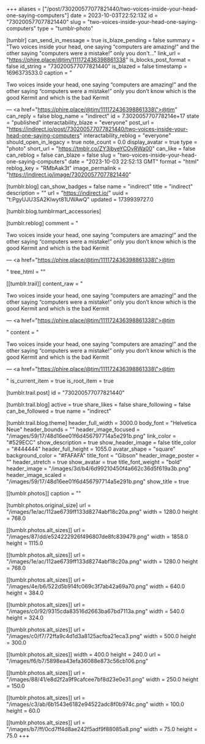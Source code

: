 +++
aliases = ["/post/730200577077821440/two-voices-inside-your-head-one-saying-computers"]
date = 2023-10-03T22:52:13Z
id = "730200577077821440"
slug = "two-voices-inside-your-head-one-saying-computers"
type = "tumblr-photo"

[tumblr]
can_send_in_message = true
is_blaze_pending = false
summary = "Two voices inside your head, one saying “computers are amazing!” and the other saying \"computers were a mistake!” only you don't..."
link_url = "https://phire.place/@tim/111172436398861338"
is_blocks_post_format = false
id_string = "730200577077821440"
is_blazed = false
timestamp = 1696373533.0
caption = "<p>Two voices inside your head, one saying “computers are amazing!” and the other saying &ldquo;computers were a mistake!” only you don&rsquo;t know which is the good Kermit and which is the bad Kermit</p> — <a href=\"https://phire.place/@tim/111172436398861338\">@tim</a>"
can_reply = false
blog_name = "indirect"
id = 7.302005770778214e+17
state = "published"
interactability_blaze = "everyone"
post_url = "https://indirect.io/post/730200577077821440/two-voices-inside-your-head-one-saying-computers"
interactability_reblog = "everyone"
should_open_in_legacy = true
note_count = 0.0
display_avatar = true
type = "photo"
short_url = "https://tmblr.co/ZY3jbyeYCOvRWa00"
can_like = false
can_reblog = false
can_blaze = false
slug = "two-voices-inside-your-head-one-saying-computers"
date = "2023-10-03 22:52:13 GMT"
format = "html"
reblog_key = "RMbAak3t"
image_permalink = "https://indirect.io/image/730200577077821440"

[tumblr.blog]
can_show_badges = false
name = "indirect"
title = "indirect"
description = ""
url = "https://indirect.io/"
uuid = "t:PgyUJU3SA2Klwyt81UWAwQ"
updated = 1739939727.0

[tumblr.blog.tumblrmart_accessories]

[tumblr.reblog]
comment = "<p><p>Two voices inside your head, one saying “computers are amazing!” and the other saying “computers were a mistake!” only you don’t know which is the good Kermit and which is the bad Kermit</p> — <a href=\"https://phire.place/@tim/111172436398861338\">@tim</a></p>"
tree_html = ""

[[tumblr.trail]]
content_raw = "<p><p>Two voices inside your head, one saying “computers are amazing!” and the other saying “computers were a mistake!” only you don’t know which is the good Kermit and which is the bad Kermit</p> — <a href=\"https://phire.place/@tim/111172436398861338\">@tim</a></p>"
content = "<p><p>Two voices inside your head, one saying &ldquo;computers are amazing!&rdquo; and the other saying &ldquo;computers were a mistake!&rdquo; only you don&rsquo;t know which is the good Kermit and which is the bad Kermit</p> &mdash; <a href=\"https://phire.place/@tim/111172436398861338\">@tim</a></p>"
is_current_item = true
is_root_item = true

[tumblr.trail.post]
id = "730200577077821440"

[tumblr.trail.blog]
active = true
share_likes = false
share_following = false
can_be_followed = true
name = "indirect"

[tumblr.trail.blog.theme]
header_full_width = 3000.0
body_font = "Helvetica Neue"
header_bounds = ""
header_image_focused = "/images/59/17/48d16ee01f6d456797714a5e291b.png"
link_color = "#529ECC"
show_description = true
show_header_image = false
title_color = "#444444"
header_full_height = 1055.0
avatar_shape = "square"
background_color = "#FAFAFA"
title_font = "Gibson"
header_image_poster = ""
header_stretch = true
show_avatar = true
title_font_weight = "bold"
header_image = "/images/3d/b4/6d99210450f4a662c36d5f619a3b.png"
header_image_scaled = "/images/59/17/48d16ee01f6d456797714a5e291b.png"
show_title = true

[[tumblr.photos]]
caption = ""

[tumblr.photos.original_size]
url = "/images/1e/ac/112ae6739ff133d8274abf18c20a.png"
width = 1280.0
height = 768.0

[[tumblr.photos.alt_sizes]]
url = "/images/87/dd/e524222926f496807de8fc839479.png"
width = 1858.0
height = 1115.0

[[tumblr.photos.alt_sizes]]
url = "/images/1e/ac/112ae6739ff133d8274abf18c20a.png"
width = 1280.0
height = 768.0

[[tumblr.photos.alt_sizes]]
url = "/images/4e/b6/522d5b914fc069c3f7ab42a69a70.png"
width = 640.0
height = 384.0

[[tumblr.photos.alt_sizes]]
url = "/images/c0/92/9315cda83516d2663ba67bd7113a.png"
width = 540.0
height = 324.0

[[tumblr.photos.alt_sizes]]
url = "/images/c0/f7/72ffa9c4d1d3a8125acfba21eca3.png"
width = 500.0
height = 300.0

[[tumblr.photos.alt_sizes]]
width = 400.0
height = 240.0
url = "/images/f6/b7/5898ea43efa36088e873c56cb106.png"

[[tumblr.photos.alt_sizes]]
url = "/images/88/41/e8d2f2a9f9cafcee7bf8d23e0e31.png"
width = 250.0
height = 150.0

[[tumblr.photos.alt_sizes]]
url = "/images/c3/ab/6b1543e6182e94522adc8f0b974c.png"
width = 100.0
height = 60.0

[[tumblr.photos.alt_sizes]]
url = "/images/b7/ff/0cd7ff4d8ae242f5adf9f88085a8.png"
width = 75.0
height = 75.0
+++
